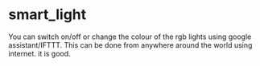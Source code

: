 # smart_light
You can switch on/off or change the colour of the rgb lights using google assistant/IFTTT. This can be done from anywhere around the world using internet.
it is good.
